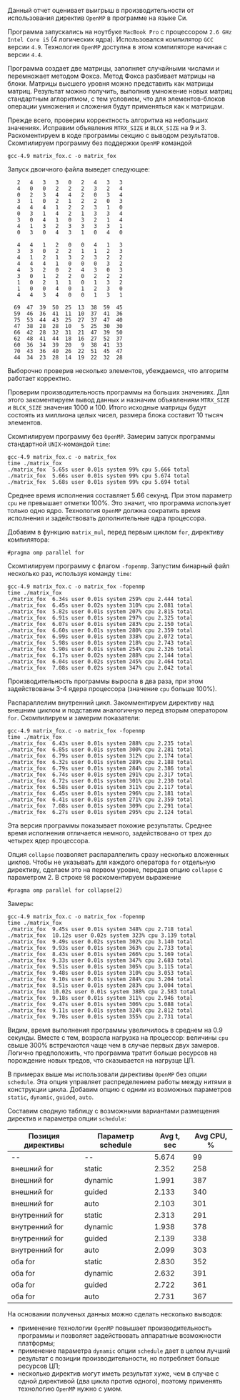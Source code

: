 Данный отчет оценивает выигрыш в производительности от использования
директив `OpenMP` в программе на языке Си.

Программа запускались на ноутбуке `MacBook Pro` с процессором `2.6 GHz
Intel Core i5` (4 логических ядра). Использовался компилятор `GCC`
версии `4.9`. Технология `OpenMP` доступна в этом компиляторе начиная
с версии `4.4`.

Программа создает две матрицы, заполняет случайными числами и
перемножает методом Фокса. Метод Фокса разбивает матрицы на
блоки. Матрицы высшего уровня можно представить как матрицы матриц.
Результат можно получить, выполнив умножение новых матриц стандартным
аглоритмом, с тем условием, что для элементов-блоков операции
умножения и сложения будут применяться как к матрицам.

Прежде всего, проверим корректность алгоритма на небольших
значениях. Исправим объявления `MTRX_SIZE` и `BLCK_SIZE` на 9
и 3. Раскоментируем в коде программы секцию с выводом
результатов. Скомпилируем программу без поддержки `OpenMP` командой

```
gcc-4.9 matrix_fox.c -o matrix_fox
```

Запуск двоичного файла выведет следующее:

```
   2   4   3   3   0   2   4   3   3
   4   0   0   2   2   2   3   2   4
   0   2   3   4   4   2   0   3   4
   3   1   0   2   1   2   2   0   3
   4   4   4   1   2   2   3   1   0
   0   3   1   4   2   1   3   3   4
   3   0   4   1   0   3   2   1   4
   4   1   3   2   3   3   3   3   1
   0   3   0   4   3   1   0   4   0

   4   4   1   2   0   0   4   1   3
   3   3   0   2   2   1   1   2   3
   4   1   2   1   3   2   3   2   2
   4   4   4   1   0   0   0   3   2
   4   3   2   0   2   4   3   0   3
   3   0   1   2   2   0   2   2   2
   1   0   2   1   1   0   1   3   2
   1   0   0   4   0   1   2   3   0
   4   4   3   4   0   0   1   3   1

  69  47  39  50  25  13  38  59  45
  59  46  36  41  11  10  37  41  36
  75  53  44  43  25  27  37  47  40
  47  38  28  28  10   5  25  30  30
  66  42  28  32  31  21  47  39  50
  62  48  41  44  18  16  27  52  37
  60  36  34  39  20   9  38  41  33
  70  43  36  40  26  22  51  45  47
  44  34  23  28  14  19  22  32  28
```

Выборочно проверив несколько элементов, убеждаемся, что алгоритм
работает корректно.

Проверим производительность программы на больших значениях. Для этого
закоментируем вывод данных и назначим объявлениям `MTRX_SIZE` и
`BLCK_SIZE` значения 1000 и 100. Итого исходные матрицы будут
состоять из миллиона целых чисел, размера блока составит 10 тысяч
элементов.

Скомпилируем программу без `OpenMP`. Замерим запуск программы
стандартной `UNIX`-командой `time`:

```
gcc-4.9 matrix_fox.c -o matrix_fox
time ./matrix_fox
./matrix_fox  5.65s user 0.01s system 99% cpu 5.666 total
./matrix_fox  5.66s user 0.01s system 99% cpu 5.674 total
./matrix_fox  5.68s user 0.01s system 99% cpu 5.694 total
```

Среднее время исполнения составляет 5.66 секунд. При этом параметр
`cpu` не превышает отметки 100%. Это значит, что программа использует
только одно ядро. Технология `OpenMP` должна сократить время
исполнения и задействовать дополнительные ядра процессора.

Добавим в функцию `matrix_mul`, перед первым циклом `for`, директиву
компилятора:

```
#pragma omp parallel for
```

Скомпилируем программу с флагом `-fopenmp`. Запустим бинарный файл
несколько раз, используя команду `time`:

```
gcc-4.9 matrix_fox.c -o matrix_fox -fopenmp
time ./matrix_fox
./matrix_fox  6.34s user 0.01s system 259% cpu 2.444 total
./matrix_fox  6.45s user 0.02s system 310% cpu 2.081 total
./matrix_fox  5.82s user 0.01s system 207% cpu 2.815 total
./matrix_fox  6.91s user 0.01s system 297% cpu 2.325 total
./matrix_fox  6.07s user 0.01s system 283% cpu 2.150 total
./matrix_fox  6.60s user 0.01s system 280% cpu 2.359 total
./matrix_fox  6.99s user 0.01s system 338% cpu 2.072 total
./matrix_fox  5.98s user 0.01s system 218% cpu 2.743 total
./matrix_fox  5.90s user 0.01s system 254% cpu 2.326 total
./matrix_fox  6.17s user 0.02s system 288% cpu 2.144 total
./matrix_fox  6.04s user 0.02s system 245% cpu 2.464 total
./matrix_fox  7.08s user 0.02s system 347% cpu 2.042 total
```

Производительность программы выросла в два раза, при этом
задействованы 3-4 ядера процессора (значение `cpu` больше 100%).

Распараллелим внутренний цикл. Закомментируем директиву над внешним
циклом и подставим аналогичную перед вторым оператором
`for`. Скомпилируем и замерим показатели:

```
gcc-4.9 matrix_fox.c -o matrix_fox -fopenmp
time ./matrix_fox
./matrix_fox  6.43s user 0.01s system 288% cpu 2.235 total
./matrix_fox  6.85s user 0.01s system 300% cpu 2.281 total
./matrix_fox  6.79s user 0.01s system 312% cpu 2.174 total
./matrix_fox  6.32s user 0.01s system 289% cpu 2.188 total
./matrix_fox  6.79s user 0.01s system 284% cpu 2.386 total
./matrix_fox  6.74s user 0.01s system 291% cpu 2.317 total
./matrix_fox  6.72s user 0.01s system 301% cpu 2.230 total
./matrix_fox  6.58s user 0.01s system 311% cpu 2.117 total
./matrix_fox  6.45s user 0.01s system 296% cpu 2.181 total
./matrix_fox  6.41s user 0.01s system 271% cpu 2.359 total
./matrix_fox  7.08s user 0.01s system 309% cpu 2.291 total
./matrix_fox  6.27s user 0.01s system 295% cpu 2.124 total
```

Эта версия программы показывает похожие результаты. Среднее время
исполнения отличается немного, задействовано от трех до четырех ядер
процессора.

Опция `collapse` позволяет распараллелить сразу несколько вложенных
циклов. Чтобы не указывать для каждого оператора `for` отдельную
директиву, сделаем это на первом уровне, передав опцию `collapse` с
параметром 2. В строке `98` раскоментируем выражение

```
#pragma omp parallel for collapse(2)

```

Замеры:

```
gcc-4.9 matrix_fox.c -o matrix_fox -fopenmp
time ./matrix_fox
./matrix_fox  9.45s user 0.01s system 348% cpu 2.718 total
./matrix_fox  10.12s user 0.02s system 323% cpu 3.139 total
./matrix_fox  9.49s user 0.02s system 302% cpu 3.140 total
./matrix_fox  9.93s user 0.01s system 363% cpu 2.733 total
./matrix_fox  8.43s user 0.01s system 266% cpu 3.169 total
./matrix_fox  9.33s user 0.01s system 347% cpu 2.683 total
./matrix_fox  9.51s user 0.01s system 305% cpu 3.115 total
./matrix_fox  9.48s user 0.01s system 310% cpu 3.053 total
./matrix_fox  9.10s user 0.01s system 284% cpu 3.204 total
./matrix_fox  8.51s user 0.01s system 283% cpu 3.004 total
./matrix_fox  10.02s user 0.01s system 388% cpu 2.583 total
./matrix_fox  9.18s user 0.01s system 311% cpu 2.946 total
./matrix_fox  9.47s user 0.01s system 306% cpu 3.088 total
./matrix_fox  9.11s user 0.01s system 324% cpu 2.812 total
./matrix_fox  9.70s user 0.01s system 355% cpu 2.731 total
```

Видим, время выполнения программы увеличилось в среднем на 0.9
секунды. Вместе с тем, возрасла нагрузка на процессор: величины `cpu`
свыше 300% встречаются чаще чем в случае первых двух замеров. Логично
предположить, что программа тратит больше ресурсов на порождение новых
тредов, что сказывается на нагрузце ЦП.

В примерах выше мы использовали директивы `OpenMP` без опции
`schedule`. Эта опция управляет распределением работы между нитями в
конструкции цикла. Добавим опцию с одним из возможных параметров
`static`, `dynamic`, `guided`, `auto`.

Составим сводную таблицу с возможными вариантами размещения директив и
параметра опции `schedule`:

Позиция директивы | Параметр schedule | Avg t, sec | Avg CPU, %
------------------|-------------------|------------|-----------
-- | -- | 5.674 | 99
внешний for | static | 2.352 | 258
внешний for | dynamic | 1.991 | 387
внешний for | guided | 2.133 | 340
внешний for | auto | 2.103 | 301
внутренний for | static | 2.313 | 291
внутренний for | dynamic | 1.938 | 378
внутренний for | guided | 2.139 | 338
внутренний for | auto | 2.099 | 303
оба for | static | 2.830 | 352
оба for | dynamic |  2.632 | 391
оба for | guided | 2.722 | 361
оба for | auto | 2.731 | 367

На основании полученых данных можно сделать несколько выводов:

- применение технологии `OpenMP` повышает производительность программы
  и позволяет задействовать аппаратные возможности платформы;
- применение параметра `dynamic` опции `schedule` дает в целом лучший
  результат с позиции производительности, но потребляет больше
  ресурсов ЦП;
- несколько директив могут иметь результат хуже, чем в случае с одной
  директивой (два цикла против одного), поэтому применять технологию
  `OpenMP` нужно с умом.
